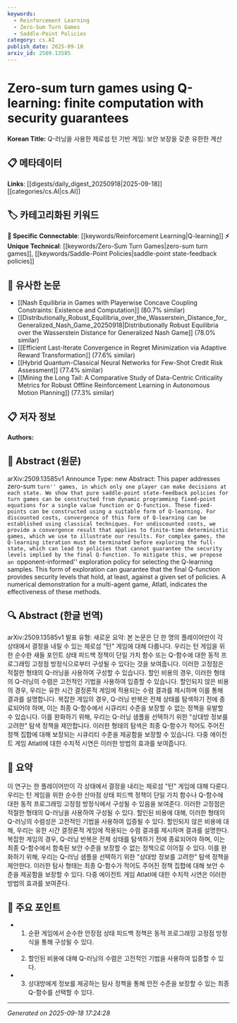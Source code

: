 ```yaml
---
keywords:
  - Reinforcement Learning
  - Zero-Sum Turn Games
  - Saddle-Point Policies
category: cs.AI
publish_date: 2025-09-18
arxiv_id: 2509.13585
---
```


<!-- KEYWORD_LINKING_METADATA:
{
  "processed_timestamp": "2025-09-22 22:01:15.194634",
  "vocabulary_version": "1.0",
  "selected_keywords": [
    "Reinforcement Learning",
    "Zero-Sum Turn Games",
    "Saddle-Point Policies"
  ],
  "rejected_keywords": [
    "Opponent-Informed Exploration"
  ],
  "similarity_scores": {
    "Reinforcement Learning": 0.8,
    "Zero-Sum Turn Games": 0.7,
    "Saddle-Point Policies": 0.65
  },
  "extraction_method": "AI_prompt_based",
  "budget_applied": true
}
-->


# Zero-sum turn games using Q-learning: finite computation with security guarantees

**Korean Title:** Q-러닝을 사용한 제로섬 턴 기반 게임: 보안 보장을 갖춘 유한한 계산

## 📋 메타데이터

**Links**: [[digests/daily_digest_20250918|2025-09-18]]   [[categories/cs.AI|cs.AI]]

## 🏷️ 카테고리화된 키워드
**🔗 Specific Connectable**: [[keywords/Reinforcement Learning|Q-learning]]
**⚡ Unique Technical**: [[keywords/Zero-Sum Turn Games|zero-sum turn games]], [[keywords/Saddle-Point Policies|saddle-point state-feedback policies]]

## 🔗 유사한 논문
- [[Nash Equilibria in Games with Playerwise Concave Coupling Constraints: Existence and Computation]] (80.7% similar)
- [[Distributionally_Robust_Equilibria_over_the_Wasserstein_Distance_for_Generalized_Nash_Game_20250918|Distributionally Robust Equilibria over the Wasserstein Distance for Generalized Nash Game]] (78.0% similar)
- [[Efficient Last-Iterate Convergence in Regret Minimization via Adaptive Reward Transformation]] (77.6% similar)
- [[Hybrid Quantum-Classical Neural Networks for Few-Shot Credit Risk Assessment]] (77.4% similar)
- [[Mining the Long Tail: A Comparative Study of Data-Centric Criticality Metrics for Robust Offline Reinforcement Learning in Autonomous Motion Planning]] (77.3% similar)

## 📋 저자 정보

**Authors:** 

## 📄 Abstract (원문)

arXiv:2509.13585v1 Announce Type: new 
Abstract: This paper addresses zero-sum ``turn'' games, in which only one player can make decisions at each state. We show that pure saddle-point state-feedback policies for turn games can be constructed from dynamic programming fixed-point equations for a single value function or Q-function. These fixed-points can be constructed using a suitable form of Q-learning. For discounted costs, convergence of this form of Q-learning can be established using classical techniques. For undiscounted costs, we provide a convergence result that applies to finite-time deterministic games, which we use to illustrate our results. For complex games, the Q-learning iteration must be terminated before exploring the full-state, which can lead to policies that cannot guarantee the security levels implied by the final Q-function. To mitigate this, we propose an ``opponent-informed'' exploration policy for selecting the Q-learning samples. This form of exploration can guarantee that the final Q-function provides security levels that hold, at least, against a given set of policies. A numerical demonstration for a multi-agent game, Atlatl, indicates the effectiveness of these methods.

## 🔍 Abstract (한글 번역)

arXiv:2509.13585v1 발표 유형: 새로운
요약: 본 논문은 단 한 명의 플레이어만이 각 상태에서 결정을 내릴 수 있는 제로섬 "턴" 게임에 대해 다룹니다. 우리는 턴 게임을 위한 순수한 새들 포인트 상태 피드백 정책이 단일 가치 함수 또는 Q-함수에 대한 동적 프로그래밍 고정점 방정식으로부터 구성될 수 있다는 것을 보여줍니다. 이러한 고정점은 적절한 형태의 Q-러닝을 사용하여 구성할 수 있습니다. 할인 비용의 경우, 이러한 형태의 Q-러닝의 수렴은 고전적인 기법을 사용하여 입증할 수 있습니다. 할인되지 않은 비용의 경우, 우리는 유한 시간 결정론적 게임에 적용되는 수렴 결과를 제시하며 이를 통해 결과를 설명합니다. 복잡한 게임의 경우, Q-러닝 반복은 전체 상태를 탐색하기 전에 종료되어야 하며, 이는 최종 Q-함수에서 시큐리티 수준을 보장할 수 없는 정책을 유발할 수 있습니다. 이를 완화하기 위해, 우리는 Q-러닝 샘플을 선택하기 위한 "상대방 정보를 고려한" 탐색 정책을 제안합니다. 이러한 형태의 탐색은 최종 Q-함수가 적어도 주어진 정책 집합에 대해 보장되는 시큐리티 수준을 제공함을 보장할 수 있습니다. 다중 에이전트 게임 Atlatl에 대한 수치적 시연은 이러한 방법의 효과를 보여줍니다.

## 📝 요약

이 연구는 한 플레이어만이 각 상태에서 결정을 내리는 제로섬 "턴" 게임에 대해 다룬다. 우리는 턴 게임을 위한 순수한 산마점 상태 피드백 정책이 단일 가치 함수나 Q-함수에 대한 동적 프로그래밍 고정점 방정식에서 구성될 수 있음을 보여준다. 이러한 고정점은 적절한 형태의 Q-러닝을 사용하여 구성될 수 있다. 할인된 비용에 대해, 이러한 형태의 Q-러닝의 수렴성은 고전적인 기법을 사용하여 입증될 수 있다. 할인되지 않은 비용에 대해, 우리는 유한 시간 결정론적 게임에 적용되는 수렴 결과를 제시하며 결과를 설명한다. 복잡한 게임의 경우, Q-러닝 반복은 전체 상태를 탐색하기 전에 종료되어야 하며, 이는 최종 Q-함수에서 함축된 보안 수준을 보장할 수 없는 정책으로 이어질 수 있다. 이를 완화하기 위해, 우리는 Q-러닝 샘플을 선택하기 위한 "상대방 정보를 고려한" 탐색 정책을 제안한다. 이러한 탐사 형태는 최종 Q-함수가 적어도 주어진 정책 집합에 대해 보안 수준을 제공함을 보장할 수 있다. 다중 에이전트 게임 Atlatl에 대한 수치적 시연은 이러한 방법의 효과를 보여준다.

## 🎯 주요 포인트

- 1. 순환 게임에서 순수한 안장점 상태 피드백 정책은 동적 프로그래밍 고정점 방정식을 통해 구성될 수 있다.

- 2. 할인된 비용에 대해 Q-러닝의 수렴은 고전적인 기법을 사용하여 입증할 수 있다.

- 3. 상대방에게 정보를 제공하는 탐사 정책을 통해 안전 수준을 보장할 수 있는 최종 Q-함수를 선택할 수 있다.

---

*Generated on 2025-09-18 17:24:28*